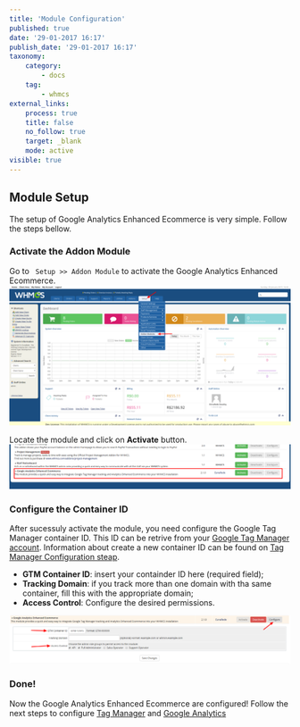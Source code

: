 ```yaml
---
title: 'Module Configuration'
published: true
date: '29-01-2017 16:17'
publish_date: '29-01-2017 16:17'
taxonomy:
    category:
        - docs
    tag:
        - whmcs
external_links:
    process: true
    title: false
    no_follow: true
    target: _blank
    mode: active
visible: true
---
```


## Module Setup

The setup of Google Analytics Enhanced Ecommerce is very simple. Follow the steps bellow.

### Activate the Addon Module

Go to ``` Setup >> Addon Module``` to activate the Google Analytics Enhanced Ecommerce.
![](config-module-1.png)

Locate the module and click on **Activate** button.
![](config-module-2.png)

### Configure the Container ID

After sucessuly activate the module, you need configure the Google Tag Manager container ID. This ID can be retrive from your [Google Tag Manager account](https://tagmanager.google.com). Information about create a new container ID can be found on [Tag Manager Configuration steap](/whmcs-gtm/tag-manager-configuration).

* **GTM Container ID**: insert your containder ID here (required field);
* **Tracking Domain**: if you track more than one domain with tha same container, fill this with the appropriate domain;
* **Access Control**: Configure the desired permissions.

![](config-module-3.png)

### Done!

Now the Google Analytics Enhanced Ecommerce are configured! Follow the next steps to configure [Tag Manager](/whmcs-gtm/tag-manager-configuration) and [Google Analytics](/whmcs-gtm/google-analytics-configuration)